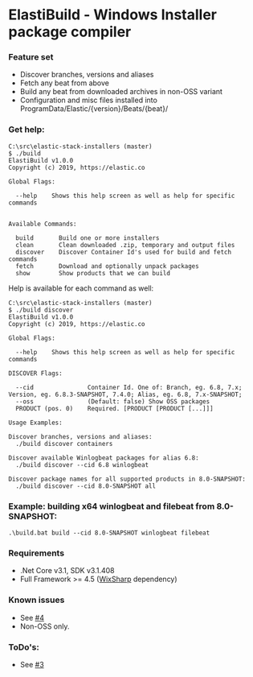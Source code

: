 # ElastiBuild - Windows Installer package compiler

### Feature set
- Discover branches, versions and aliases
- Fetch any beat from above
- Build any beat from downloaded archives in non-OSS variant
- Configuration and misc files installed into ProgramData/Elastic/{version}/Beats/{beat}/

### Get help:
```
C:\src\elastic-stack-installers (master)
$ ./build
ElastiBuild v1.0.0
Copyright (c) 2019, https://elastic.co

Global Flags:

  --help    Shows this help screen as well as help for specific commands


Available Commands:

  build       Build one or more installers
  clean       Clean downloaded .zip, temporary and output files
  discover    Discover Container Id's used for build and fetch commands
  fetch       Download and optionally unpack packages
  show        Show products that we can build
```

Help is available for each command as well:

```
C:\src\elastic-stack-installers (master)
$ ./build discover
ElastiBuild v1.0.0
Copyright (c) 2019, https://elastic.co

Global Flags:

  --help    Shows this help screen as well as help for specific commands

DISCOVER Flags:

  --cid               Container Id. One of: Branch, eg. 6.8, 7.x; Version, eg. 6.8.3-SNAPSHOT, 7.4.0; Alias, eg. 6.8, 7.x-SNAPSHOT;
  --oss               (Default: false) Show OSS packages
  PRODUCT (pos. 0)    Required. [PRODUCT [PRODUCT [...]]]

Usage Examples:

Discover branches, versions and aliases:
  ./build discover containers

Discover available Winlogbeat packages for alias 6.8:
  ./build discover --cid 6.8 winlogbeat

Discover package names for all supported products in 8.0-SNAPSHOT:
  ./build discover --cid 8.0-SNAPSHOT all
```

### Example: building x64 winlogbeat and filebeat from 8.0-SNAPSHOT:
    .\build.bat build --cid 8.0-SNAPSHOT winlogbeat filebeat

### Requirements
- .Net Core v3.1, SDK v3.1.408
- Full Framework >= 4.5 ([WixSharp](https://github.com/oleg-shilo/wixsharp) dependency)

### Known issues
- See [#4](https://github.com/elastic/elastic-stack-installers/issues/4)
- Non-OSS only.

### ToDo's:
- See [#3](https://github.com/elastic/elastic-stack-installers/issues/3)
